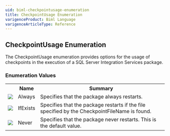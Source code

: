 ```yaml
---
uid: biml-checkpointusage-enumeration
title: CheckpointUsage Enumeration
varigenceProduct: Biml Language
varigenceArticleType: Reference
---
```


## CheckpointUsage Enumeration<div class="LanguageSummary"><div class ="SummaryItem">The CheckpointUsage enumeration provides options for the usage of checkpoints in the execution of a SQL Server Integration Services package.</div></div><div class="EnumValueGroup">### Enumeration Values<table id="EnumValue" class="MemberList"><tbody><tr><th class="MemberTypeIconColumnHeader">&nbsp;</th><th class="MemberNameColumnHeader">Name</th><th class="MemberSummaryColumnHeader">Summary</th></tr><tr class="cd0"><td align="center" class="MemberTypeIcon"><img src="enumValue.png"></img></td><td class="MemberName">Always</td><td class="MemberSummary"><div class ="SummaryItem">Specifies that the package always restarts.</div></td></tr><tr class="cd1"><td align="center" class="MemberTypeIcon"><img src="enumValue.png"></img></td><td class="MemberName">IfExists</td><td class="MemberSummary"><div class ="SummaryItem">Specifies that the package restarts if the file specified by the CheckpointFileName is found.</div></td></tr><tr class="cd0"><td align="center" class="MemberTypeIcon"><img src="enumValue.png"></img></td><td class="MemberName">Never</td><td class="MemberSummary"><div class ="SummaryItem">Specifies that the package never restarts. This is the default value.</div></td></tr></tbody></table></div>